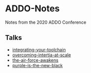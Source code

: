 # ADDO-Notes
Notes from the 2020 ADDO Conference

## Talks
- [integrating-your-toolchain](integrating-your-toolchain.md)
- [overcoming-intertia-at-scale](overcoming-intertia-at-scale.md)
- [the-air-force-awakens](the-air-force-awakens.md)
- [purple-is-the-new-black](purple-is-the-new-black.md)
